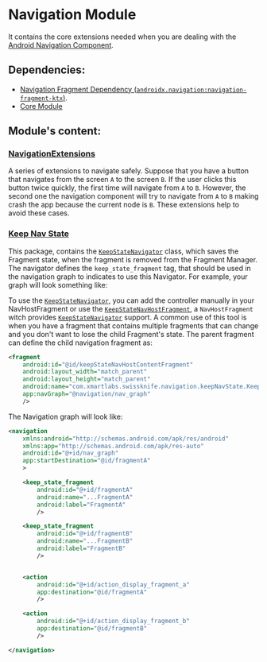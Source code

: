 # Navigation Module

It contains the core extensions needed when you are dealing with the [Android Navigation Component](https://developer.android.com/guide/navigation/navigation-getting-started).

## Dependencies:
- [Navigation Fragment Dependency (`androidx.navigation:navigation-fragment-ktx`)](https://developer.android.com/jetpack/androidx/releases/navigation).
- [Core Module](../swissknife-core)

## Module's content:

### [NavigationExtensions](src/main/java/com/xmartlabs/swissknife/navigation/extensions/NavigationExtensions.kt)
A series of extensions to navigate safely.
Suppose that you have a button that navigates from the screen `A` to the screen `B`.
If the user clicks this button twice quickly, the first time will navigate from `A` to `B`.
However, the second one the navigation component will try to navigate from `A` to `B` making crash the app because the current node is `B`.
These extensions help to avoid these cases.

### [Keep Nav State](src/main/java/com/xmartlabs/swissknife/navigation/keepNavState)
This package, contains the [`KeepStateNavigator`] class, which saves the Fragment state, when the fragment is removed from the Fragment Manager.
The navigator defines the `keep_state_fragment` tag, that should be used in the navigation graph to indicates to use this Navigator.
For example, your graph will look something like:

To use the [`KeepStateNavigator`], you can add the controller manually in your NavHostFragment or use the [`KeepStateNavHostFragment`], a `NavHostFragment` witch provides [`KeepStateNavigator`] support.
A common use of this tool is when you have a fragment that contains multiple fragments that can change and you don't want to lose the child Fragment's state.
The parent fragment can define the child navigation fragment as: 
```xml
<fragment
    android:id="@id/keepStateNavHostContentFragment"
    android:layout_width="match_parent"
    android:layout_height="match_parent"
    android:name="com.xmartlabs.swissknife.navigation.keepNavState.KeepStateNavHostFragment"
    app:navGraph="@navigation/nav_graph"
    />
```
The Navigation graph will look like:
```xml
<navigation
    xmlns:android="http://schemas.android.com/apk/res/android"
    xmlns:app="http://schemas.android.com/apk/res-auto"
    android:id="@+id/nav_graph"
    app:startDestination="@id/fragmentA"
    >

    <keep_state_fragment
        android:id="@+id/fragmentA"
        android:name="...FragmentA"
        android:label="FragmentA"
        />

    <keep_state_fragment
        android:id="@+id/fragmentB"
        android:name="...FragmentB"
        android:label="FragmentB"
        />


    <action
        android:id="@+id/action_display_fragment_a"
        app:destination="@id/fragmentA"
        />

    <action
        android:id="@+id/action_display_fragment_b"
        app:destination="@id/fragmentB"
        />

</navigation>
```

[`KeepStateNavigator`]: src/main/java/com/xmartlabs/swissknife/navigation/keepNavState/KeepStateNavigator.kt
[`KeepStateNavHostFragment`]: src/main/java/com/xmartlabs/swissknife/navigation/keepNavState/KeepStateNavHostFragment.kt
